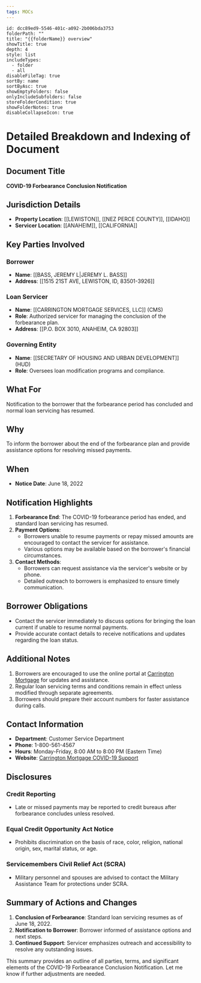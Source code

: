 ```yaml
---
tags: MOCs
---
```

```folder-overview
id: dcc89ed9-5546-401c-a092-2b006bda3753
folderPath: ""
title: "{{folderName}} overview"
showTitle: true
depth: 4
style: list
includeTypes:
  - folder
  - all
disableFileTag: true
sortBy: name
sortByAsc: true
showEmptyFolders: false
onlyIncludeSubfolders: false
storeFolderCondition: true
showFolderNotes: true
disableCollapseIcon: true
```

# Detailed Breakdown and Indexing of Document

## Document Title
**COVID-19 Forbearance Conclusion Notification**

## Jurisdiction Details
- **Property Location**: [[LEWISTON]], [[NEZ PERCE COUNTY]], [[IDAHO]]
- **Servicer Location**: [[ANAHEIM]], [[CALIFORNIA]]

## Key Parties Involved
### Borrower
- **Name**: [[BASS, JEREMY L|JEREMY L. BASS]]
- **Address**: [[1515 21ST AVE, LEWISTON, ID, 83501-3926]]

### Loan Servicer
- **Name**: [[CARRINGTON MORTGAGE SERVICES, LLC]] (CMS)
- **Role**: Authorized servicer for managing the conclusion of the forbearance plan.
- **Address**: [[P.O. BOX 3010, ANAHEIM, CA 92803]]

### Governing Entity
- **Name**: [[SECRETARY OF HOUSING AND URBAN DEVELOPMENT]] (HUD)
- **Role**: Oversees loan modification programs and compliance.

## What For
Notification to the borrower that the forbearance period has concluded and normal loan servicing has resumed.

## Why
To inform the borrower about the end of the forbearance plan and provide assistance options for resolving missed payments.

## When
- **Notice Date**: June 18, 2022

## Notification Highlights
1. **Forbearance End**: The COVID-19 forbearance period has ended, and standard loan servicing has resumed.
2. **Payment Options**:
   - Borrowers unable to resume payments or repay missed amounts are encouraged to contact the servicer for assistance.
   - Various options may be available based on the borrower's financial circumstances.
3. **Contact Methods**:
   - Borrowers can request assistance via the servicer's website or by phone.
   - Detailed outreach to borrowers is emphasized to ensure timely communication.

## Borrower Obligations
- Contact the servicer immediately to discuss options for bringing the loan current if unable to resume normal payments.
- Provide accurate contact details to receive notifications and updates regarding the loan status.

## Additional Notes
1. Borrowers are encouraged to use the online portal at [Carrington Mortgage](https://www.carringtonmortgage.com/covid19) for updates and assistance.
2. Regular loan servicing terms and conditions remain in effect unless modified through separate agreements.
3. Borrowers should prepare their account numbers for faster assistance during calls.

## Contact Information
- **Department**: Customer Service Department
- **Phone**: 1-800-561-4567
- **Hours**: Monday-Friday, 8:00 AM to 8:00 PM (Eastern Time)
- **Website**: [Carrington Mortgage COVID-19 Support](https://www.carringtonmortgage.com/covid19)

## Disclosures
### Credit Reporting
- Late or missed payments may be reported to credit bureaus after forbearance concludes unless resolved.

### Equal Credit Opportunity Act Notice
- Prohibits discrimination on the basis of race, color, religion, national origin, sex, marital status, or age.

### Servicemembers Civil Relief Act (SCRA)
- Military personnel and spouses are advised to contact the Military Assistance Team for protections under SCRA.

## Summary of Actions and Changes
1. **Conclusion of Forbearance**: Standard loan servicing resumes as of June 18, 2022.
2. **Notification to Borrower**: Borrower informed of assistance options and next steps.
3. **Continued Support**: Servicer emphasizes outreach and accessibility to resolve any outstanding issues.

This summary provides an outline of all parties, terms, and significant elements of the COVID-19 Forbearance Conclusion Notification. Let me know if further adjustments are needed.
